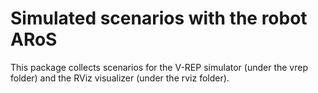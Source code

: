 # Simulated scenarios with the robot ARoS
This package collects scenarios for the V-REP simulator (under the vrep folder) and the RViz visualizer (under the rviz folder).
